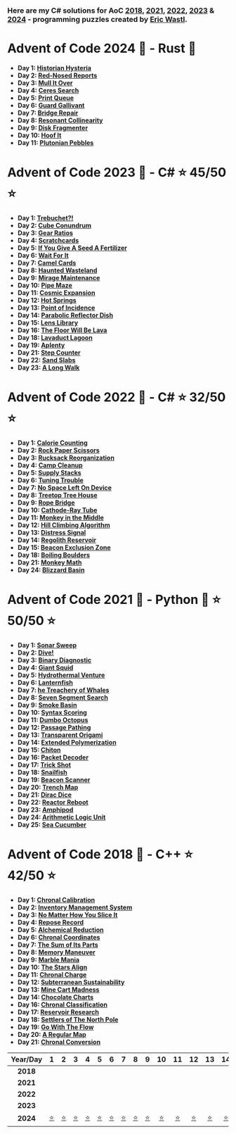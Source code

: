 ### Here are my C# solutions for AoC [2018](https://adventofcode.com/2018/), [2021](https://adventofcode.com/2021/), [2022](https://adventofcode.com/2022/), [2023](https://adventofcode.com/2023/) & [2024](https://adventofcode.com/2024/) - programming puzzles created by [Eric Wastl](http://was.tl/).

# Advent of Code 2024 :christmas_tree: - Rust :crab:

- **Day 1: [Historian Hysteria](advent-of-code-2024/src/day_01.rs)**
- **Day 2: [Red-Nosed Reports](advent-of-code-2024/src/day_02.rs)**
- **Day 3: [Mull It Over](advent-of-code-2024/src/day_03.rs)**
- **Day 4: [Ceres Search](advent-of-code-2024/src/day_04.rs)**
- **Day 5: [Print Queue](advent-of-code-2024/src/day_05.rs)**
- **Day 6: [Guard Gallivant](advent-of-code-2024/src/day_06.rs)**
- **Day 7: [Bridge Repair](advent-of-code-2024/src/day_07.rs)**
- **Day 8: [Resonant Collinearity](advent-of-code-2024/src/day_08.rs)**
- **Day 9: [Disk Fragmenter](advent-of-code-2024/src/day_09.rs)**
- **Day 10: [Hoof It](advent-of-code-2024/src/day_10.rs)**
- **Day 11: [Plutonian Pebbles](advent-of-code-2024/src/day_11.rs)**

# Advent of Code 2023 :christmas_tree: - C# :star: 45/50 :star:

- **Day 1: [Trebuchet?!](advent-of-code-2023/advent-of-code-2023/Solutions/Day_01.cs)**
- **Day 2: [Cube Conundrum](advent-of-code-2023/advent-of-code-2023/Solutions/Day_02.cs)**
- **Day 3: [Gear Ratios](advent-of-code-2023/advent-of-code-2023/Solutions/Day_03.cs)**
- **Day 4: [Scratchcards](advent-of-code-2023/advent-of-code-2023/Solutions/Day_04.cs)**
- **Day 5: [If You Give A Seed A Fertilizer](advent-of-code-2023/advent-of-code-2023/Solutions/Day_05.cs)**
- **Day 6: [Wait For It](advent-of-code-2023/advent-of-code-2023/Solutions/Day_06.cs)**
- **Day 7: [Camel Cards](advent-of-code-2023/advent-of-code-2023/Solutions/Day_07.cs)**
- **Day 8: [Haunted Wasteland](advent-of-code-2023/advent-of-code-2023/Solutions/Day_08.cs)**
- **Day 9: [Mirage Maintenance](advent-of-code-2023/advent-of-code-2023/Solutions/Day_09.cs)**
- **Day 10: [Pipe Maze](advent-of-code-2023/advent-of-code-2023/Solutions/Day_10.cs)**
- **Day 11: [Cosmic Expansion](advent-of-code-2023/advent-of-code-2023/Solutions/Day_11.cs)**
- **Day 12: [Hot Springs](advent-of-code-2023/advent-of-code-2023/Solutions/Day_12.cs)**
- **Day 13: [Point of Incidence](advent-of-code-2023/advent-of-code-2023/Solutions/Day_13.cs)**
- **Day 14: [Parabolic Reflector Dish](advent-of-code-2023/advent-of-code-2023/Solutions/Day_14.cs)**
- **Day 15: [Lens Library](advent-of-code-2023/advent-of-code-2023/Solutions/Day_15.cs)**
- **Day 16: [The Floor Will Be Lava](advent-of-code-2023/advent-of-code-2023/Solutions/Day_16.cs)**
- **Day 18: [Lavaduct Lagoon](advent-of-code-2023/advent-of-code-2023/Solutions/Day_18.cs)**
- **Day 19: [Aplenty](advent-of-code-2023/advent-of-code-2023/Solutions/Day_19.cs)**
- **Day 21: [Step Counter](advent-of-code-2023/advent-of-code-2023/Solutions/Day_21.cs)**
- **Day 22: [Sand Slabs](advent-of-code-2023/advent-of-code-2023/Solutions/Day_22.cs)**
- **Day 23: [A Long Walk](advent-of-code-2023/advent-of-code-2023/Solutions/Day_23.cs)**

# Advent of Code 2022 :christmas_tree: - C# :star: 32/50 :star:

- **Day 1: [Calorie Counting](advent-of-code-2022/AdventOfCode2022/Solutions/Day_01.cs)**
- **Day 2: [Rock Paper Scissors](advent-of-code-2022/AdventOfCode2022/Solutions/Day_02.cs)**
- **Day 3: [Rucksack Reorganization](advent-of-code-2022/AdventOfCode2022/Solutions/Day_03.cs)**
- **Day 4: [Camp Cleanup](advent-of-code-2022/AdventOfCode2022/Solutions/Day_04.cs)**
- **Day 5: [Supply Stacks](advent-of-code-2022/AdventOfCode2022/Solutions/Day_05.cs)**
- **Day 6: [Tuning Trouble](advent-of-code-2022/AdventOfCode2022/Solutions/Day_06.cs)**
- **Day 7: [No Space Left On Device](advent-of-code-2022/AdventOfCode2022/Solutions/Day_07.cs)**
- **Day 8: [Treetop Tree House](advent-of-code-2022/AdventOfCode2022/Solutions/Day_08.cs)**
- **Day 9: [Rope Bridge](advent-of-code-2022/AdventOfCode2022/Solutions/Day_09.cs)**
- **Day 10: [Cathode-Ray Tube](advent-of-code-2022/AdventOfCode2022/Solutions/Day_10.cs)**
- **Day 11: [Monkey in the Middle](advent-of-code-2022/AdventOfCode2022/Solutions/Day_11.cs)**
- **Day 12: [Hill Climbing Algorithm](advent-of-code-2022/AdventOfCode2022/Solutions/Day_12.cs)**
- **Day 13: [Distress Signal](advent-of-code-2022/AdventOfCode2022/Solutions/Day_13.cs)**
- **Day 14: [Regolith Reservoir](advent-of-code-2022/AdventOfCode2022/Solutions/Day_14.cs)**
- **Day 15: [Beacon Exclusion Zone](advent-of-code-2022/AdventOfCode2022/Solutions/Day_15.cs)**
- **Day 18: [Boiling Boulders](advent-of-code-2022/AdventOfCode2022/Solutions/Day_18.cs)**
- **Day 21: [Monkey Math](advent-of-code-2022/AdventOfCode2022/Solutions/Day_21.cs)**
- **Day 24: [Blizzard Basin](advent-of-code-2022/AdventOfCode2022/Solutions/Day_24.cs)**

# Advent of Code 2021 :christmas_tree: - Python :snake: :star: 50/50 :star:

- **Day 1: [Sonar Sweep](advent-of-code-2021/day_01.py)**
- **Day 2: [Dive!](advent-of-code-2021/day_02.py)**
- **Day 3: [Binary Diagnostic](advent-of-code-2021/day_03.py)**
- **Day 4: [Giant Squid](advent-of-code-2021/day_04.py)**
- **Day 5: [Hydrothermal Venture](advent-of-code-2021/day_05.py)**
- **Day 6: [Lanternfish](advent-of-code-2021/day_06.py)**
- **Day 7: [he Treachery of Whales](advent-of-code-2021/day_07.py)**
- **Day 8: [Seven Segment Search](advent-of-code-2021/day_08.py)**
- **Day 9: [Smoke Basin](advent-of-code-2021/day_09.py)**
- **Day 10: [Syntax Scoring](advent-of-code-2021/day_10.py)**
- **Day 11: [Dumbo Octopus](advent-of-code-2021/day_11.py)**
- **Day 12: [Passage Pathing](advent-of-code-2021/day_12.py)**
- **Day 13: [Transparent Origami](advent-of-code-2021/day_13.py)**
- **Day 14: [Extended Polymerization](advent-of-code-2021/day_14.py)**
- **Day 15: [Chiton](advent-of-code-2021/day_14.py)**
- **Day 16: [Packet Decoder](advent-of-code-2021/day_16.py)**
- **Day 17: [Trick Shot](advent-of-code-2021/day_17.py)**
- **Day 18: [Snailfish](advent-of-code-2021/day_18.py)**
- **Day 19: [Beacon Scanner](advent-of-code-2021/day_19.py)**
- **Day 20: [Trench Map](advent-of-code-2021/day_20.py)**
- **Day 21: [Dirac Dice](advent-of-code-2021/day_21.py)**
- **Day 22: [Reactor Reboot](advent-of-code-2021/day_21.py)**
- **Day 23: [Amphipod](advent-of-code-2021/day_21.py)**
- **Day 24: [Arithmetic Logic Unit](advent-of-code-2021/day_21.py)**
- **Day 25: [Sea Cucumber](advent-of-code-2021/day_21.py)**


# Advent of Code 2018 :christmas_tree: - C++ :star: 42/50 :star:

- **Day 1: [Chronal Calibration](advent-of-code-2018/Day_01.cpp)**
- **Day 2: [Inventory Management System](advent-of-code-2018/Day_02.cpp)**
- **Day 3: [No Matter How You Slice It](advent-of-code-2018/Day_03.cpp)**
- **Day 4: [Repose Record](advent-of-code-2018/Day_04.cpp)**
- **Day 5: [Alchemical Reduction](advent-of-code-2018/Day_05.cpp)**
- **Day 6: [Chronal Coordinates](advent-of-code-2018/Day_06.cpp)**
- **Day 7: [The Sum of Its Parts](advent-of-code-2018/Day_07.cpp)**
- **Day 8: [Memory Maneuver](advent-of-code-2018/Day_08.cpp)**
- **Day 9: [Marble Mania](advent-of-code-2018/Day_09.cpp)**
- **Day 10: [The Stars Align](advent-of-code-2018/Day_10.cpp)**
- **Day 11: [Chronal Charge](advent-of-code-2018/Day_11.cpp)**
- **Day 12: [Subterranean Sustainability](advent-of-code-2018/Day_12.cpp)**
- **Day 13: [Mine Cart Madness](advent-of-code-2018/Day_13.cpp)**
- **Day 14: [Chocolate Charts](advent-of-code-2018/Day_14.cpp)**
- **Day 16: [Chronal Classification](advent-of-code-2018/Day_16.cpp)**
- **Day 17: [Reservoir Research](advent-of-code-2018/Day_17.cpp)**
- **Day 18: [Settlers of The North Pole](advent-of-code-2018/Day_18.cpp)**
- **Day 19: [Go With The Flow](advent-of-code-2018/Day_19.cpp)**
- **Day 20: [A Regular Map](advent-of-code-2018/Day_20.cpp)**
- **Day 21: [Chronal Conversion](advent-of-code-2018/Day_21.cpp)**

| Year/Day |      1     |      2     |      3     |      4     |      5     |      6     |      7     |      8     |      9     |     10     |     11     |     12     |     13     |     14     |     15     |     16     |     17     |     18     |     19     |     20     |     21     |     22     |     23     |     24     |     25     | Language |
|:--------:|:----------:|:----------:|:----------:|:----------:|:----------:|:----------:|:----------:|:----------:|:----------:|:----------:|:----------:|:----------:|:----------:|:----------:|:----------:|:----------:|:----------:|:----------:|:----------:|:----------:|:----------:|:----------:|:----------:|:----------:|:----------:|:---------|
| **2018** |            |            |            |            |            |            |            |            |            |            |            |            |            |            |            |            |            |            |            |            |            |            |            |            |            |          |
| **2021** |            |            |            |            |            |            |            |            |            |            |            |            |            |            |            |            |            |            |            |            |            |            |            |            |            |          |
| **2022** |            |            |            |            |            |            |            |            |            |            |            |            |            |            |            |            |            |            |            |            |            |            |            |            |            |          |
| **2023** |            |            |            |            |            |            |            |            |            |            |            |            |            |            |            |            |            |            |            |            |            |            |            |            |            |          |
| **2024** |[:star:][g1]|[:star:][g1]|[:star:][g1]|[:star:][g1]|[:star:][g1]|[:star:][g1]|[:star:][g1]|[:star:][g1]|[:star:][g1]|[:star:][g1]|[:star:][g1]|[:star:][g1]|[:star:][g1]|[:star:][g1]|[:star:][g1]|[:star:][g1]|[:star:][g1]|[:star:][g1]|[:star:][g1]|[:star:][g1]|[:star:][g1]|[:star:][g1]|[:star:][g1]|[:star:][g1]|[:star:][g1]| Rust     |

[a1]: http://example.com/whatever
[g1]: advent-of-code-2024/src/day_11.rs